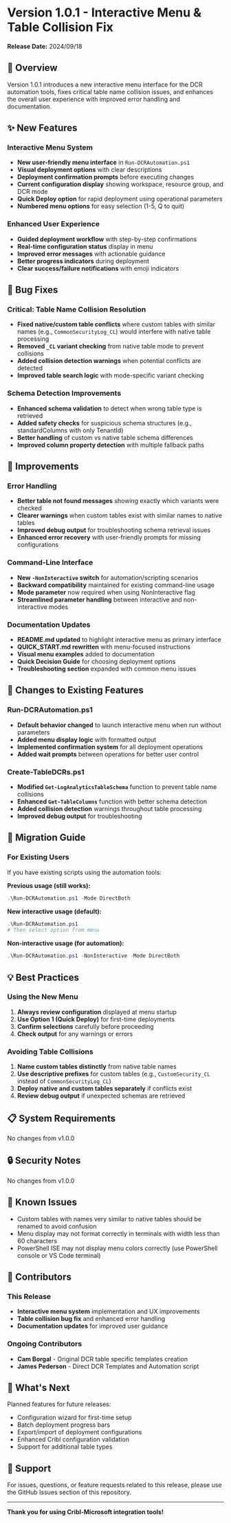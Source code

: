 # Version 1.0.1 - Interactive Menu & Table Collision Fix
**Release Date:** 2024/09/18

## 🎉 Overview
Version 1.0.1 introduces a new interactive menu interface for the DCR automation tools, fixes critical table name collision issues, and enhances the overall user experience with improved error handling and documentation.

## ✨ New Features

### Interactive Menu System
- **New user-friendly menu interface** in `Run-DCRAutomation.ps1`
- **Visual deployment options** with clear descriptions
- **Deployment confirmation prompts** before executing changes
- **Current configuration display** showing workspace, resource group, and DCR mode
- **Quick Deploy option** for rapid deployment using operational parameters
- **Numbered menu options** for easy selection (1-5, Q to quit)

### Enhanced User Experience
- **Guided deployment workflow** with step-by-step confirmations
- **Real-time configuration status** display in menu
- **Improved error messages** with actionable guidance
- **Better progress indicators** during deployment
- **Clear success/failure notifications** with emoji indicators

## 🐛 Bug Fixes

### Critical: Table Name Collision Resolution
- **Fixed native/custom table conflicts** where custom tables with similar names (e.g., `CommonSecurityLog_CL`) would interfere with native table processing
- **Removed `_CL` variant checking** from native table mode to prevent collisions
- **Added collision detection warnings** when potential conflicts are detected
- **Improved table search logic** with mode-specific variant checking

### Schema Detection Improvements
- **Enhanced schema validation** to detect when wrong table type is retrieved
- **Added safety checks** for suspicious schema structures (e.g., standardColumns with only TenantId)
- **Better handling** of custom vs native table schema differences
- **Improved column property detection** with multiple fallback paths

## 🔧 Improvements

### Error Handling
- **Better table not found messages** showing exactly which variants were checked
- **Clearer warnings** when custom tables exist with similar names to native tables
- **Improved debug output** for troubleshooting schema retrieval issues
- **Enhanced error recovery** with user-friendly prompts for missing configurations

### Command-Line Interface
- **New `-NonInteractive` switch** for automation/scripting scenarios
- **Backward compatibility** maintained for existing command-line usage
- **Mode parameter** now required when using NonInteractive flag
- **Streamlined parameter handling** between interactive and non-interactive modes

### Documentation Updates
- **README.md updated** to highlight interactive menu as primary interface
- **QUICK_START.md rewritten** with menu-focused instructions
- **Visual menu examples** added to documentation
- **Quick Decision Guide** for choosing deployment options
- **Troubleshooting section** expanded with common menu issues

## 📝 Changes to Existing Features

### Run-DCRAutomation.ps1
- **Default behavior changed** to launch interactive menu when run without parameters
- **Added menu display logic** with formatted output
- **Implemented confirmation system** for all deployment operations
- **Added wait prompts** between operations for better user control

### Create-TableDCRs.ps1
- **Modified `Get-LogAnalyticsTableSchema`** function to prevent table name collisions
- **Enhanced `Get-TableColumns`** function with better schema detection
- **Added collision detection** warnings throughout table processing
- **Improved debug output** for troubleshooting

## 🚀 Migration Guide

### For Existing Users
If you have existing scripts using the automation tools:

**Previous usage (still works):**
```powershell
.\Run-DCRAutomation.ps1 -Mode DirectBoth
```

**New interactive usage (default):**
```powershell
.\Run-DCRAutomation.ps1
# Then select option from menu
```

**Non-interactive usage (for automation):**
```powershell
.\Run-DCRAutomation.ps1 -NonInteractive -Mode DirectBoth
```

## 💡 Best Practices

### Using the New Menu
1. **Always review configuration** displayed at menu startup
2. **Use Option 1 (Quick Deploy)** for first-time deployments
3. **Confirm selections** carefully before proceeding
4. **Check output** for any warnings or errors

### Avoiding Table Collisions
1. **Name custom tables distinctly** from native table names
2. **Use descriptive prefixes** for custom tables (e.g., `CustomSecurity_CL` instead of `CommonSecurityLog_CL`)
3. **Deploy native and custom tables separately** if conflicts exist
4. **Review debug output** if unexpected schemas are retrieved

## 📋 System Requirements
No changes from v1.0.0

## 🔒 Security Notes
No changes from v1.0.0

## 📝 Known Issues

- Custom tables with names very similar to native tables should be renamed to avoid confusion
- Menu display may not format correctly in terminals with width less than 60 characters
- PowerShell ISE may not display menu colors correctly (use PowerShell console or VS Code terminal)

## 🙏 Contributors

### This Release
- **Interactive menu system** implementation and UX improvements
- **Table collision bug fix** and enhanced error handling
- **Documentation updates** for improved user guidance

### Ongoing Contributors
- **Cam Borgal** - Original DCR table specific templates creation
- **James Pederson** - Direct DCR Templates and Automation script

## 🔄 What's Next

Planned features for future releases:
- Configuration wizard for first-time setup
- Batch deployment progress bars
- Export/import of deployment configurations
- Enhanced Cribl configuration validation
- Support for additional table types

## 📧 Support

For issues, questions, or feature requests related to this release, please use the GitHub Issues section of this repository.

---

**Thank you for using Cribl-Microsoft integration tools!**
